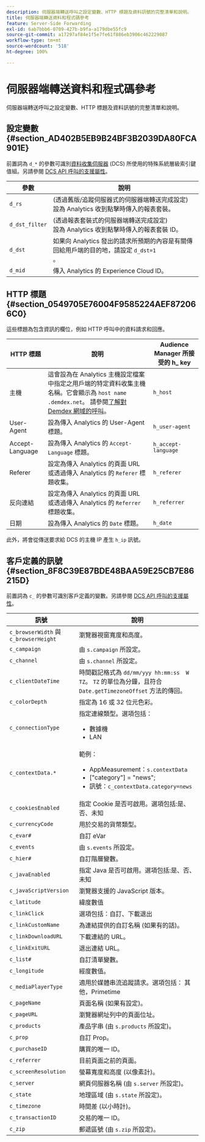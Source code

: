 ```yaml
---
description: 伺服器端轉送呼叫之設定變數、HTTP 標題及資料訊號的完整清單和說明。
title: 伺服器端轉送資料和程式碼參考
feature: Server-Side Forwarding
exl-id: 6ab7bbb6-0709-427b-b9fa-a179dbe55fc9
source-git-commit: a17297af84e1f5e7fe61f886eb3906c462229087
workflow-type: tm+mt
source-wordcount: '518'
ht-degree: 100%

---
```


# 伺服器端轉送資料和程式碼參考

伺服器端轉送呼叫之設定變數、HTTP 標題及資料訊號的完整清單和說明。

## 設定變數 {#section_AD402B5EB9B24BF3B2039DA80FCA901E}

前置詞為 `d_*` 的參數可識別[資料收集伺服器](https://experienceleague.adobe.com/docs/audience-manager/user-guide/reference/system-components/components-data-collection.html?lang=zh-Hant) (DCS) 所使用的特殊系統層級索引鍵值組。另請參閱 [DCS API 呼叫的支援屬性](https://experienceleague.adobe.com/docs/audience-manager/user-guide/api-and-sdk-code/dcs/dcs-api-reference/dcs-keys.html?lang=zh-Hant)。

| 參數 | 說明 |
|--- |--- |
| `d_rs` | (透過舊版/追蹤伺服器式的伺服器端轉送完成設定) <br>設為 Analytics 收到點擊時傳入的報表套裝。 |
| `d_dst_filter` | (透過報表套裝式的伺服器端轉送完成設定) <br>設為 Analytics 收到點擊時傳入的報表套裝 ID。 |
| `d_dst` | 如果向 Analytics 發出的請求所預期的內容是有關傳回給用戶端的目的地，請設定 `d_dst=1` <br>。 |
| `d_mid` | 傳入 Analytics 的 Experience Cloud ID。 |

## HTTP 標題 {#section_0549705E76004F9585224AEF872066C0}

這些標題為包含資訊的欄位，例如 HTTP 呼叫中的資料請求和回應。

| HTTP 標題 | 說明 | Audience Manager 所接受的 h_ key |
| --- | --- | --- |
| 主機 | 這會設為在 Analytics 主機設定檔案中指定之用戶端的特定資料收集主機名稱。它會顯示為 `host name .demdex.net`。 請參閱[了解對 Demdex 網域的呼叫](https://experienceleague.adobe.com/docs/audience-manager/user-guide/reference/demdex-calls.html?lang=zh-Hant)。 | `h_host` |
| User-Agent | 設為傳入 Analytics 的 User-Agent 標題。 | `h_user-agent` |
| Accept-Language | 設為傳入 Analytics 的 `Accept-Language` 標題。 | `h_accept-language` |
| Referer | 設定為傳入 Analytics 的頁面 URL 或透過傳入 Analytics 的 `Referer` 標題收集。 | `h_referer` |
| 反向連結 | 設定為傳入 Analytics 的頁面 URL 或透過傳入 Analytics 的 `Referrer` 標題收集。 | `h_referrer` |
| 日期 | 設為傳入 Analytics 的 `Date` 標題。 | `h_date` |

此外，將會從傳送要求給 DCS 的主機 IP 產生 `h_ip` 訊號。

## 客戶定義的訊號 {#section_8F8C39E87BDE48BAA59E25CB7E86215D}

前置詞為 `c_` 的參數可識別客戶定義的變數。另請參閱 [DCS API 呼叫的支援屬性](https://experienceleague.adobe.com/docs/audience-manager/user-guide/api-and-sdk-code/dcs/dcs-api-reference/dcs-keys.html?lang=zh-Hant)。

| 訊號 | 說明 |
| --- |--- |
| `c_browserWidth` 與 `c_browserHeight` | 瀏覽器視窗寬度和高度。 |
| `c_campaign` | 由 `s.campaign` 所設定。 |
| `c_channel` | 由 `s.channel` 所設定。 |
| `c_clientDateTime` | 時間戳記格式為 `dd/mm/yyy hh:mm:ss  W TZ`。 `TZ` 的單位為分鐘，且符合 `Date.getTimezoneOffset` 方法的傳回。 |
| `c_colorDepth` | 指定為 16 或 32 位元色彩。 |
| `c_connectionType` | 指定連線類型。選項包括：<ul><li>數據機</li><li>LAN</li></ul> |
| `c_contextData.*` | 範例：<ul><li>AppMeasurement：`s.contextData`</li><li>[&quot;category&quot;] = &quot;news&quot;;</li><li>訊號：`c_contextData.category=news`</li></ul> |
| `c_cookiesEnabled` | 指定 Cookie 是否可啟用。選項包括:是、否、未知 |
| `c_currencyCode` | 用於交易的貨幣類型。 |
| `c_evar#` | 自訂 eVar |
| `c_events` | 由 `s.events` 所設定。 |
| `c_hier#` | 自訂階層變數。 |
| `c_javaEnabled` | 指定 Java 是否可啟用。選項包括:是、否、未知 |
| `c_javaScriptVersion` | 瀏覽器支援的 JavaScript 版本。 |
| `c_latitude` | 緯度數值 |
| `c_linkClick` | 選項包括：自訂、下載退出 |
| `c_linkCustomName` | 為連結提供的自訂名稱 (如果有的話)。 |
| `c_linkDownloadURL` | 下載連結的 URL。 |
| `c_linkExitURL` | 退出連結 URL。 |
| `c_list#` | 自訂清單變數。 |
| `c_longitude` | 經度數值。 |
| `c_mediaPlayerType` | 適用於媒體串流追蹤請求。選項包括：    其他，Primetime |
| `c_pageName` | 頁面名稱 (如果有設定)。 |
| `c_pageURL` | 瀏覽器網址列中的頁面位址。 |
| `c_products` | 產品字串 (由 `s.products` 所設定)。 |
| `c_prop` | 自訂 Prop。 |
| `c_purchaseID` | 購買的唯一 ID。 |
| `c_referrer` | 目前頁面之前的頁面。 |
| `c_screenResolution` | 螢幕寬度和高度 (以像素計)。 |
| `c_server` | 網頁伺服器名稱 (由 `s.server` 所設定)。 |
| `c_state` | 地理區域 (由 `s.state` 所設定)。 |
| `c_timezone` | 時間差 (以小時計)。 |
| `c_transactionID` | 交易的唯一 ID。 |
| `c_zip` | 郵遞區號 (由 `s.zip` 所設定)。 |
